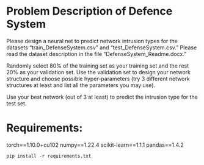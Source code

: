# Problem Description of Defence System 
Please design a neural net to predict network intrusion types for the datasets 
“train_DefenseSystem.csv” and “test_DefenseSystem.csv.” Please read the dataset 
description in the file “DefenseSystem_Readme.docx.”

Randomly select 80% of the training set as your training set and the rest 20% 
as your validation set. Use the validation set to design your network structure and 
choose possible hyper-parameters 
(try 3 different network structures at least and list all the parameters you may use). 

Use your best network (out of 3 at least) to predict the intrusion type for the 
test set.

# Requirements:
torch==1.10.0+cu102
numpy==1.22.4 
scikit-learn==1.1.1
pandas==1.4.2 

```
pip install -r requirements.txt
```
